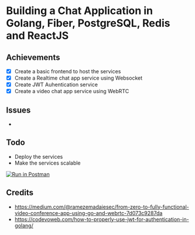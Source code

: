 # Building a Chat Application in Golang, Fiber, PostgreSQL, Redis and  ReactJS

## Achievements

- [x] Create a basic frontend to host the services
- [x] Create a Realtime chat app service using Websocket
- [x] Create JWT Auhentication service
- [x] Create a video chat app service using WebRTC 

## Issues

- 

## Todo

- Deploy the services
- Make the services scalable

[![Run in Postman](https://run.pstmn.io/button.svg)](https://app.getpostman.com/run-collection/14390200-fb88bc8e-5710-4dce-9619-0f379111aa39?action=collection%2Ffork&source=rip_markdown&collection-url=entityId%3D14390200-fb88bc8e-5710-4dce-9619-0f379111aa39%26entityType%3Dcollection%26workspaceId%3D8e7cf06c-8991-43d1-8068-311d94c52000)

## Credits

- https://medium.com/@ramezemadaiesec/from-zero-to-fully-functional-video-conference-app-using-go-and-webrtc-7d073c9287da
- https://codevoweb.com/how-to-properly-use-jwt-for-authentication-in-golang/
